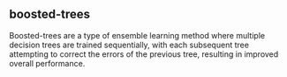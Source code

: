 ## boosted-trees
Boosted-trees are a type of ensemble learning method where multiple decision trees are trained sequentially, with each subsequent tree attempting to correct the errors of the previous tree, resulting in improved overall performance.

